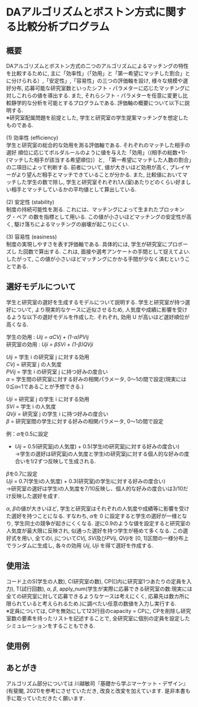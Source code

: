 # DAアルゴリズムとボストン方式に関する比較分析プログラム
## 概要
DAアルゴリズムとボストン方式の二つのアルゴリズムによるマッチングの特性を比較するために, 主に「効率性」（「効用」と「第一希望にマッチした割合」とに分けられる）,「安定性」,「容易性」の三つの評価軸を設け, 様々な規模や選好分布, 応募可能な研究室数といったシフト・パラメターに応じたマッチングに対しこれらの値を導出する. また, それらシフト・パラメターを任意に変更し比較静学的な分析を可能とするプログラムである. 評価軸の概要について以下に説明する.    
※研究室配属問題を前提とした, 学生と研究室の学生提案マッチングを想定したものである.    

(1) 効率性 (efficiency)  
学生と研究室の総合的な効用を測る評価軸である. それぞれのマッチした相手の選好
順位に応じてボルダルールのように値を与えた「効用」（(相手の総数+1)-(マッチした相手が該当する希望順位)）と, 「第一希望にマッチした人数の割合」の二項目によって判断する. 前者について, 値が大きいほど効用が高く, プレイヤーがより望んだ相手とマッチできていることが分かる. また, 比較値においてマッチした学生の数で除し, 学生と研究室それぞれ1人(室)あたりどのくらい好ましい相手とマッチしているかの平均値として算出している.  

(2) 安定性 (stability)  
制度の持続可能性を測る. これには、マッチングによって生まれたブロッキング・ペア
の数を指標として用いる. この値が小さいほどマッチングの安定性が高く, 駆け落ちによるマッチングの崩壊が起こりにくい.  

(3) 容易性 (easiness)  
制度の実現しやすさを表す評価軸である. 具体的には, 学生が研究室にプロポーズし
た回数で算出する. これは, 面接や選考アンケートの手間として捉えてよい. したがって, この値が小さいほどマッチングにかかる手間が少なく済むということである.  

## 選好モデルについて
学生と研究室の選好を生成するモデルについて説明する.
学生と研究室が持つ選好について, より現実的なケースに近似させるため, 人気度や成績に影響を受けるような以下の選好モデルを作成した. それぞれ, 効用 U が高いほど選好順位が高くなる.  

学生の効用 : *Uij = αCVj + (1-α)PVij*  
研究室の効用 : *Uji = βSVi + (1-β)QVji*  

*Uij* = 学生 i の研究室 j に対する効用  
*CVj* = 研究室 j の人気度  
*PVij* = 学生 i の研究室 j に持つ好みの度合い  
*α* = 学生間の研究室に対する好みの相関パラメータ, 0〜1の間で設定(現実には0≦α<1であることが予想できる.)  

*Uji* = 研究室 j の学生 i に対する効用  
*SVi* = 学生 i の人気度  
*QVji* = 研究室 j の学生 i に持つ好みの度合い  
*β* = 研究室間の学生に対する好みの相関パラメータ, 0〜1の間で設定  

例：*α*を0.5に設定  
- *Uij* = 0.5(研究室jの人気度) + 0.5(学生iの研究室jに対する好みの度合い)  
→学生の選好は研究室jの人気度と学生iの研究室jに対する個人的な好みの度合いを1/2ずつ反映して生成される.  
   
*β*を0.7に設定  
*Uji* = 0.7(学生iの人気度) + 0.3(研究室jの学生iに対する好みの度合い)  
→研究室の選好は学生iの人気度を7/10反映し、個人的な好みの度合いは3/10だけ反映した選好を成す.  

*α*, *β*の値が大きいほど, 学生と研究室はそれぞれの人気度や成績等に影響を受けた選好を持つことになる. すなわち, *α*を 0 に設定すると学生の選好が一様となり, 学生同士の競争が起きにくくなる. 逆に0.9のような値を設定すると研究室の人気度が最大限に反映され, 似通った選好を持つ学生が極めて多くなる. この選好式を用い, 全てのi, jについて*CVj*, *SVi*及び*PVij*, *QVji*を [0, 1]区間の一様分布上でランダムに生成し, 各々の効用 *Uij*, *Uji* を得て選好を作成する. 

## 使用法
コード上のS(学生の人数), C(研究室の数), CP([]内に研究室1つあたりの定員を入力), T(試行回数), *α*, *β*, apply_num(学生が実際に応募できる研究室の数:現実には全ての研究室に対して応募できるようなケースは考えにくく, 応募先は数カ所に限られていると考えられるため.)に調べたい任意の数値を入力し実行する.  
※定員については, CPを無効にして123行目のcapacity = CPに, CPを削除し研究室数の要素を持ったリストを記述することで, 全研究室に個別の定員を設定したシミュレーションをすることもできる.

## 使用例


## あとがき
アルゴリズム部分については 川越敏司『基礎から学ぶマーケット・デザイン』(有斐閣, 2021)を参考にさせていただき, 改良と改変を加えています.
是非本書も手に取っていただきたく願います.
